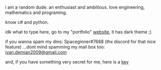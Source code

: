 i am a random dude. an enthusiast and ambitious. love engineering, mathematics and programing.

know c# and python.

idk what to type here, go to my "portfolio" [website](https://spaceginner.github.io/), it has dark theme ;)

if you wanna spam my dms: Spaceginner#7688 (thx discord for that nice feature)
...dont mind spamming my mail box too: ivan.demian2009@gmail.com

and, if you have something very secret for me, here is a [key](https://github.com/Spaceginner/Spaceginner/blob/main/public_key.pgp)
